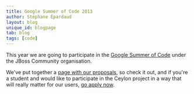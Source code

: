 ```yaml
---
title: Google Summer of Code 2013
author: Stéphane Épardaud
layout: blog
unique_id: blogpage
tab: blog
tags: [code]
---
```


This year we are going to participate in the [Google Summer of Code](https://google-melange.appspot.com/gsoc/homepage/google/gsoc2013) 
under the JBoss Community organisation.

We've put together a [page with our proposals](/code/gsoc-2013), so check it out, and if you're a student and would like
to participate in the Ceylon project in a way that will really matter for our users, 
[go apply now](http://www.google-melange.com/gsoc/homepage/google/gsoc2013).

